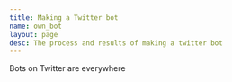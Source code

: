 ```yaml
---
title: Making a Twitter bot
name: own_bot
layout: page
desc: The process and results of making a twitter bot
---
```

Bots on Twitter are everywhere
